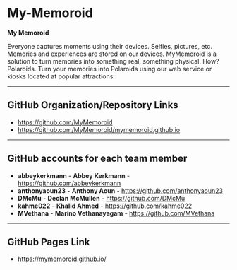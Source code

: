 # My-Memoroid

**My Memoroid**

Everyone captures moments using their devices. Selfies, pictures, etc. Memories and experiences are stored on our devices. MyMemoroid is a solution to turn memories into something real, something physical. How? Polaroids. Turn your memories into Polaroids using our web service or kiosks located at popular attractions.

-----

## GitHub Organization/Repository Links
- https://github.com/MyMemoroid
- https://github.com/MyMemoroid/mymemoroid.github.io

-----

## GitHub accounts for each team member

- **abbeykerkmann** - **Abbey Kerkmann** - https://github.com/abbeykerkmann
- **anthonyaoun23** - **Anthony Aoun** - https://github.com/anthonyaoun23
- **DMcMu** - **Declan McMullen** - https://github.com/DMcMu
- **kahme022** - **Khalid Ahmed** - https://github.com/kahme022
- **MVethana** - **Marino Vethanayagam** - https://github.com/MVethana

-----

## GitHub Pages Link
- https://mymemoroid.github.io/
